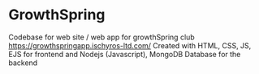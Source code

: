 # GrowthSpring
Codebase for web site / web app for growthSpring club https://growthspringapp.ischyros-ltd.com/
Created with HTML, CSS, JS, EJS for frontend and Nodejs (Javascript), MongoDB Database for the backend

